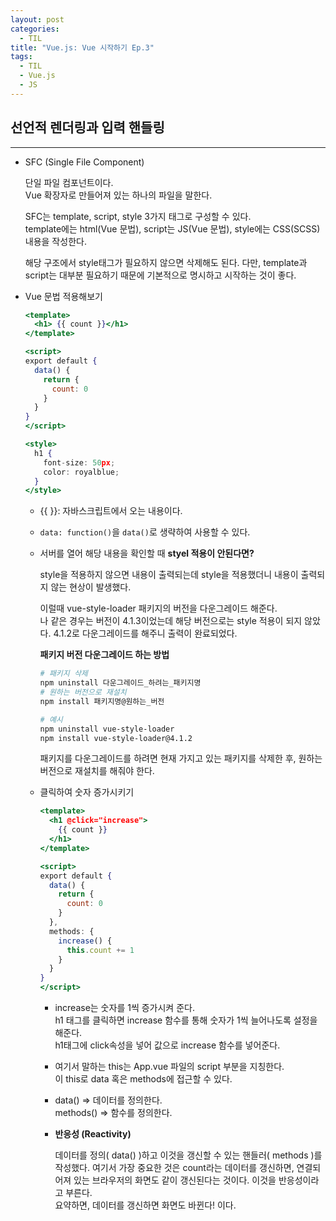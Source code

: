 ```yaml
---
layout: post
categories:
  - TIL
title: "Vue.js: Vue 시작하기 Ep.3"
tags:
  - TIL
  - Vue.js
  - JS
---
```

## __선언적 렌더링과 입력 핸들링__
---

- SFC (Single File Component)
    
  단일 파일 컴포넌트이다.   
  Vue 확장자로 만들어져 있는 하나의 파일을 말한다.
  
  SFC는 template, script, style 3가지 태그로 구성할 수 있다.  
  template에는 html(Vue 문법), script는 JS(Vue 문법), style에는 CSS(SCSS) 내용을 작성한다.
  
  해당 구조에서 style태그가 필요하지 않으면 삭제해도 된다. 다만, template과 script는 대부분 필요하기 때문에 기본적으로 명시하고 시작하는 것이 좋다.
    
- Vue 문법 적용해보기
  
  ```jsx
  <template>
    <h1> {{ count }}</h1>
  </template>
  
  <script>
  export default {
    data() {
      return {
        count: 0
      }
    }
  }
  </script>
  
  <style>
    h1 {
      font-size: 50px;
      color: royalblue;
    }
  </style>
  ```
  
  - {{ }}: 자바스크립트에서 오는 내용이다.
  - `data: function()`을 `data()`로 생략하여 사용할 수 있다.
  - 서버를 열어 해당 내용을 확인할 때 **styel 적용이 안된다면?**
    
    style을 적용하지 않으면 내용이 출력되는데 style을 적용했더니 내용이 출력되지 않는 현상이 발생했다. 
    
    이럴때 vue-style-loader 패키지의 버전을 다운그레이드 해준다.  
    나 같은 경우는 버전이 4.1.3이었는데 해당 버전으로는 style 적용이 되지 않았다. 4.1.2로 다운그레이드를 해주니 출력이 완료되었다.
    
    **패키지 버전 다운그레이드 하는 방법**
    
    ```bash
    # 패키지 삭제
    npm uninstall 다운그레이드_하려는_패키지명
    # 원하는 버전으로 재설치
    npm install 패키지명@원하는_버전
    
    # 예시
    npm uninstall vue-style-loader
    npm install vue-style-loader@4.1.2
    ```
    
    패키지를 다운그레이드를 하려면 현재 가지고 있는 패키지를 삭제한 후, 원하는 버전으로 재설치를 해줘야 한다.
      
  - 클릭하여 숫자 증가시키기
    
    ```jsx
    <template>
      <h1 @click="increase">
        {{ count }}
      </h1>
    </template>
    
    <script>
    export default {
      data() {
        return {
          count: 0
        }
      },
      methods: {
        increase() {
          this.count += 1
        }
      }
    }
    </script>
    ```
    
    - increase는 숫자를 1씩 증가시켜 준다.  
      h1 태그를 클릭하면 increase 함수를 통해 숫자가 1씩 늘어나도록 설정을 해준다.  
      h1태그에 click속성을 넣어 값으로 increase 함수를 넣어준다.
    - 여기서 말하는 this는 App.vue 파일의 script 부분을 지칭한다.  
      이 this로 data 혹은 methods에 접근할 수 있다.
    - data() ⇒ 데이터를 정의한다.  
      methods() ⇒ 함수를 정의한다.
    - **반응성 (Reactivity)**
      
      데이터를 정의( data() )하고 이것을 갱신할 수 있는 핸들러( methods )를 작성했다. 여기서 가장 중요한 것은 count라는 데이터를 갱신하면, 연결되어져 있는 브라우저의 화면도 같이 갱신된다는 것이다. 이것을 반응성이라고 부른다.  
      요약하면, 데이터를 갱신하면 화면도 바뀐다! 이다.
